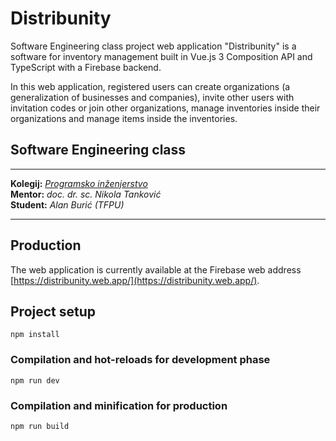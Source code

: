 # Distribunity

Software Engineering class project web application "Distribunity" is a software for inventory management built in Vue.js 3 Composition API and TypeScript with a Firebase backend.

In this web application, registered users can create organizations (a generalization of businesses and companies), invite other users with invitation codes or join other organizations, manage inventories inside their organizations and manage items inside the inventories.

## Software Engineering class

--------------------
**Kolegij:** [_Programsko inženjerstvo_](http://ntankovic.unipu.hr/pi)  
**Mentor:** _doc. dr. sc. Nikola Tanković_  
**Student:** _Alan Burić (TFPU)_

--------------------
## Production

The web application is currently available at the Firebase web address [https://distribunity.web.app/](https://distribunity.web.app/).

## Project setup
```
npm install
```

### Compilation and hot-reloads for development phase
```
npm run dev
```

### Compilation and minification for production
```
npm run build
```
